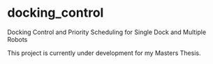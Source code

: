 # docking_control
Docking Control and Priority Scheduling for Single Dock and Multiple Robots

This project is currently under development for my Masters Thesis.
